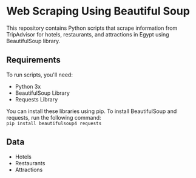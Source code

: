 # Web Scraping Using Beautiful Soup
This repository contains Python scripts that scrape information from TripAdvisor for hotels, restaurants, and attractions in Egypt using BeautifulSoup library.
## Requirements 
To run scripts, you'll need: 
<ul>
  <li>
    Python 3x
  </li>
  <li>
    BeautifulSoup Library
  </li>
  <li>
    Requests Library
  </li>
</ul>

You can install these libraries using pip. To install BeautifulSoup and requests, run the following command:
<br>
``pip install beautifulsoup4 requests``
## Data 
<ul>
  <li> Hotels</li>
  <li>Restaurants </li>
  <li> Attractions</li>
</ul>
